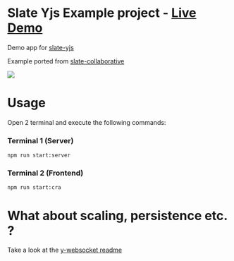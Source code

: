 # Slate Yjs Example project - [Live Demo](https://bitphinix.github.io/slate-yjs-example)

Demo app for [slate-yjs](https://github.com/bitphinix/slate-yjs)

Example ported from [slate-collaborative](https://github.com/cudr/slate-collaborative)

![](/public/preview.gif?raw=true)

# Usage

Open 2 terminal and execute the following commands:

### Terminal 1 (Server)

```
npm run start:server
```

### Terminal 2 (Frontend)

```
npm run start:cra
```

# What about scaling, persistence etc. ?

Take a look at the [y-websocket readme](https://github.com/yjs/y-websocket)
